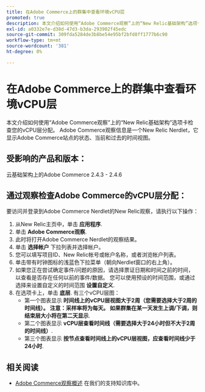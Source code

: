 ```yaml
---
title: 在Adobe Commerce上的群集中查看环境vCPU层
promoted: true
description: 本文介绍如何使用“Adobe Commerce观察”上的“New Relic基础架构”选项卡检查您的vCPU层分配。 Adobe Commerce观察信息是一个New Relic Nerdlet，它显示Adobe Commerce站点的状态、当前和过去的时间视图。
exl-id: a0332e7e-d38d-47d3-b3da-293902f45edc
source-git-commit: 309fda5284de3b8be54e95bf2bfd8ff1777b6c90
workflow-type: tm+mt
source-wordcount: '381'
ht-degree: 0%

---
```


# 在Adobe Commerce上的群集中查看环境vCPU层

本文介绍如何使用“Adobe Commerce观察”上的“New Relic基础架构”选项卡检查您的vCPU层分配。 Adobe Commerce观察信息是一个New Relic Nerdlet，它显示Adobe Commerce站点的状态、当前和过去的时间视图。

## 受影响的产品和版本：

云基础架构上的Adobe Commerce 2.4.3 - 2.4.6

## 通过观察检查Adobe Commerce的vCPU层分配：

要访问并登录到Adobe Commerce Nerdlet的New Relic观察，请执行以下操作：

1. 从New Relic主页中，单击 **应用程序**.
1. 单击 **Adobe Commerce观察**.
1. 此时将打开Adobe Commerce Nerdlet的观察结果。
1. 单击 **选择帐户** 下拉列表并选择帐户。
1. 您可以填写项目ID、New Relic帐号或帐户名称，或者浏览帐户列表。
1. 单击带有时钟图标的浅蓝色下拉菜单（朝向Nerdlet窗口的右上角）。
1. 如果您正在尝试确定事件/问题的原因，请选择票证日期和时间之前的时间，以查看是否存在任何以前的事件/数据。 您可以使用预设的时间范围，或通过选择来设置自定义的时间范围 **设置自定义**.
1. 在选项卡上，单击 **底层**. 有三个vCPU层图：
   * 第一个图表显示 **时间线上的vCPU层视图大于2周（您需要选择大于2周的时间线）。 注意：采样率将为每天。 如果群集在某一天发生上调/下调，则结束层大小将在第二天显示**.
   * 第二个图表显示 **vCPU层查看时间线（需要选择大于24小时但不大于2周的时间线）**.
   * 第三个图表显示 **按节点查看时间线上的vCPU层视图，应查看时间线少于24小时**.

## 相关阅读

* [Adobe Commerce观察概述](/help/support-tools/observation-for-adobe-commerce/observation-adobe-commerce-overview.md) 在我们的支持知识库中。
